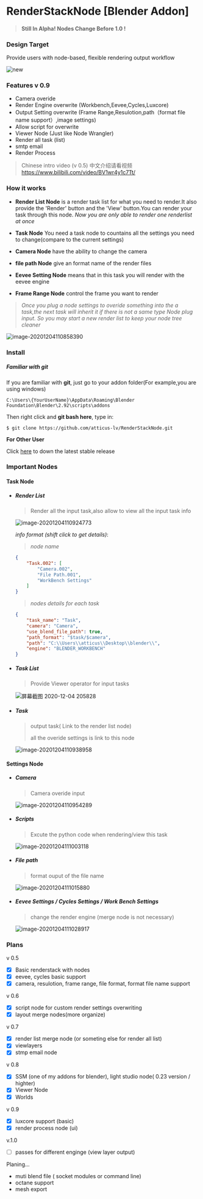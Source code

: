 

# RenderStackNode [Blender Addon]

> #### Still In Alpha! Nodes Change Before 1.0 !

### **Design Target**

Provide users with node-based, flexible rendering output workflow

![new](img/new.gif)



### Features v 0.9

+ Camera overide
+ Render Engine overwrite (Workbench,Eevee,Cycles,Luxcore)
+ Output Setting overwrite (Frame Range,Resulotion,path（format file name support）,image settings)
+ Allow script for overwrite 
+ Viewer Node (Just like Node Wrangler)
+ Render all task (list)
+ smtp email 
+ Render Process

> Chinese intro video (v 0.5) 中文介绍请看视频 https://www.bilibili.com/video/BV1wr4y1c7Tt/



### How it works

 + **Render List Node** is a render task list for what you need to render.It also  provide the 'Render' button and the 'View' button.You can render your task through this node. *Now you are only able to render one renderlist at once*

 + **Task Node** You need a task node to countains all the settings you need to change(compare to the current settings)
 + **Camera Node** have the ability to change the camera
 + **file path Node** give an format name of the render files
 + **Eevee Setting Node** means that in this task you will render with the eevee engine
 + **Frame Range Node** control the frame you want to render

> *Once you plug a node settings to overide something into the a task,the next task will inherit it if there is not a same type Node plug input. So you may start a new render list to keep your node tree cleaner*

![image-20201204110858390](./img/image-20201204110858390.png)



### Install

##### Familiar with **git**

If you are familiar with **git**, just go to your addon folder(For example,you are using windows)

`C:\Users\{YourUserName}\AppData\Roaming\Blender Foundation\Blender\2.92\scripts\addons`

Then right click and **git bash here**, type in:

`$ git clone https://github.com/atticus-lv/RenderStackNode.git`

**For Other User**

Click [here](https://github.com/atticus-lv/RenderStackNode/releases/latest) to down the latest stable release



### Important Nodes

#### Task Node

+ ##### Render List 

	> Render all the input task,also allow to view all the input task info
	
	![image-20201204110924773](./img/image-20201204110924773.png)
	
	*info format (shift click to get details)*:
	
	> *node name*
	
	```json
	{
	    "Task.002": [
	        "Camera.002",
	        "File Path.001",
	        "WorkBench Settings"
	    ]
	}
	```
	> *nodes details for each task*
	
	```json
	{
	    "task_name": "Task",
	    "camera": "Camera",
	    "use_blend_file_path": true,
	    "path_format": "$task/$camera",
	    "path": "C:\\Users\\atticus\\Desktop\\blender\\",
	    "engine": "BLENDER_WORKBENCH"
	}
	```
	
	
	
+ ##### Task List

    > Provide Viewer operator for input tasks

    ![屏幕截图 2020-12-04 205828](img/%E5%B1%8F%E5%B9%95%E6%88%AA%E5%9B%BE%202020-12-04%20205828.png)

+ ##### Task

    > output task( Link to the render list node)
    >
    > all the overide settings is link to this node 

    ![image-20201204110938958](./img/image-20201204110938958.png)

#### Settings Node

+ ##### Camera 

	> Camera overide input
	
	![image-20201204110954289](./img/image-20201204110954289.png)
	
+ ##### Scripts

    > Excute the python code when rendering/view this task

    ![image-20201204111003118](./img/image-20201204111003118.png)

+ ##### File path

    > format ouput of the file name 
    
    ![image-20201204111015880](./img/image-20201204111015880.png)
    
+ ##### Eevee Settings / Cycles Settings / Work Bench Settings

    >  change the render engine (merge node is not necessary)
    
    ![image-20201204111028917](./img/image-20201204111028917.png)
    
    

### Plans

v 0.5

+ [x]  Basic renderstack with nodes 
+ [x]  eevee, cycles basic support 
+ [x]  camera, resulotion, frame range, file format, format file name support

v 0.6

+ [x]  script node for custom render settings overwriting
+ [x]  layout merge nodes(more organize)

v 0.7
+ [x]  render list merge node (or someting else for render all list)
+ [x]  viewlayers 
+ [x]  stmp email node 

v 0.8
+ [x] SSM (one of my addons for blender), light studio node( 0.23 version / highter)
+ [x] Viewer Node
+ [x] Worlds

v 0.9

+ [x] luxcore support (basic)
+ [x] render process node (ui)

v.1.0
+ [ ]  passes for different enginge (view layer output)

Planing... 

+ muti blend file ( socket modules or command line)
+ octane support
+ mesh export



